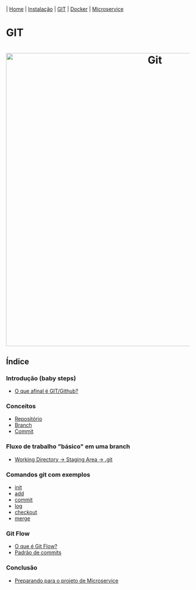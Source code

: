| [Home](/handson_microservice) | [Instalação](/handson_microservice/instalacao) | [GIT](/handson_microservice/git) | [Docker](/handson_microservice/docker) | [Microservice](/handson_microservice/microservice)

# GIT

<h1 align="center">
  <img src="https://user-images.githubusercontent.com/18057391/90987315-69086380-e560-11ea-9b19-347f200d134d.png" alt="Git" width="800px" />
</h1>

## Índice

### Introdução (baby steps)

- [O que afinal é GIT/Github?](/git/introducao/o-que-afinal-e-git-github.md)

### Conceitos

- [Repositório](/git/conceitos/repositorio.md)
- [Branch](/git/conceitos/branch.md)
- [Commit](/git/conceitos/commit.md)

### Fluxo de trabalho "básico" em uma branch

- [Working Directory -> Staging Area -> .git](/git/fluxo-de-trabalho-basico-em-uma-branch/working-directory-staging-area-git.md)

### Comandos git com exemplos

- [init](/git/comandos-git-com-exemplos/init.md)
- [add](/git/comandos-git-com-exemplos/add.md)
- [commit](/git/comandos-git-com-exemplos/commit.md)
- [log](/git/comandos-git-com-exemplos/log.md)
- [checkout](/git/comandos-git-com-exemplos/checkout.md)
- [merge](/git/comandos-git-com-exemplos/merge.md)


### Git Flow

- [O que é Git Flow?](/git/gitflow/o-que-e-git-flow.md)
- [Padrão de commits](/git/gitflow/padrao-de-commits.md)

### Conclusão 

- [Preparando para o projeto de Microservice](/git/conclusao/preparando-para-o-projeto-de-microservice.md)
